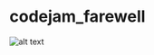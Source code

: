 # codejam_farewell

![alt text](https://github.com/tobinsia123/codejam_farewell/blob/main/image.jpeg?raw=true)
